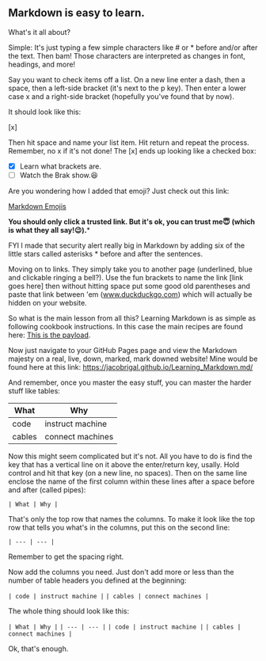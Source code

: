## Markdown is easy to learn. 

What's it all about?

Simple: 
It's just typing a few simple characters like # or * before and/or after the text. Then bam! Those characters are interpreted as changes in font, headings, and more!

Say you want to check items off a list. On a new line enter a dash, then a space, then a left-side bracket (it's next to the p key). Then enter a lower case x and a right-side bracket (hopefully you've found that by now). 

It should look like this:

[x]

Then hit space and name your list item. Hit return and repeat the process. Remember, no x if it's not done! The [x] ends up looking like a checked box: 

- [x] Learn what brackets are.
- [ ] Watch the Brak show.:laughing: 

Are you wondering how I added that emoji? Just check out this link:

[Markdown Emojis](https://www.webfx.com/tools/emoji-cheat-sheet/) 

******You should only click a trusted link. But it's ok, you can trust me:innocent: (which is what they all say!:wink:).*******

FYI I made that security alert really big in Markdown by adding six of the little stars called asterisks * before and after the sentences.

Moving on to links. They simply take you to another page (underlined, blue and clickable ringing a bell?). Use the fun brackets to name the link [link goes here] then without hitting space put some good old parentheses and paste that link between 'em (www.duckduckgo.com) which will actually be hidden on your website. 

So what is the main lesson from all this? Learning Markdown is as simple as following cookbook instructions. In this case the main recipes are found here: [This is the payload](https://help.github.com/en/github/writing-on-github/basic-writing-and-formatting-syntax). 

Now just navigate to your GitHub Pages page and view the Markdown majesty on a real, live, down, marked, mark downed website! Mine would be found here at this link: https://jacobrigal.github.io/Learning_Markdown.md/

And remember, once you master the easy stuff, you can master the harder stuff like tables: 

| What | Why |
| --- | --- |
| code | instruct machine |
| cables | connect machines |

Now this might seem complicated but it's not. All you have to do is find the key that has a vertical line on it above the enter/return key, usally. Hold control and hit that key (on a new line, no spaces). Then on the same line enclose the name of the first column within these lines after a space before and after (called pipes):

`| What | Why |`

That's only the top row that names the columns. To make it look like the top row that tells you what's in the columns, put this on the second line: 

`| --- | --- |` 

Remember to get the spacing right.  

Now add the columns you need. Just don't add more or less than the number of table headers you defined at the beginning:

`| code | instruct machine |`
`| cables | connect machines |`

The whole thing should look like this:

`| What | Why |`
`| --- | --- |`
`| code | instruct machine |`
`| cables | connect machines |`

Ok, that's enough.

